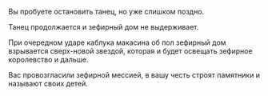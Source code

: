 Вы пробуете остановить танец, но уже слишком поздно. 

Танец продолжается и зефирный дом не выдерживает. 

При очередном ударе каблука макасина об пол зефирный дом взрывается 
сверх-новой звездой, которая и будет освещать зефирное королевство и дальше. 

Вас провозгласили зефирной мессией, в вашу честь строят памятники и называют своих детей.
